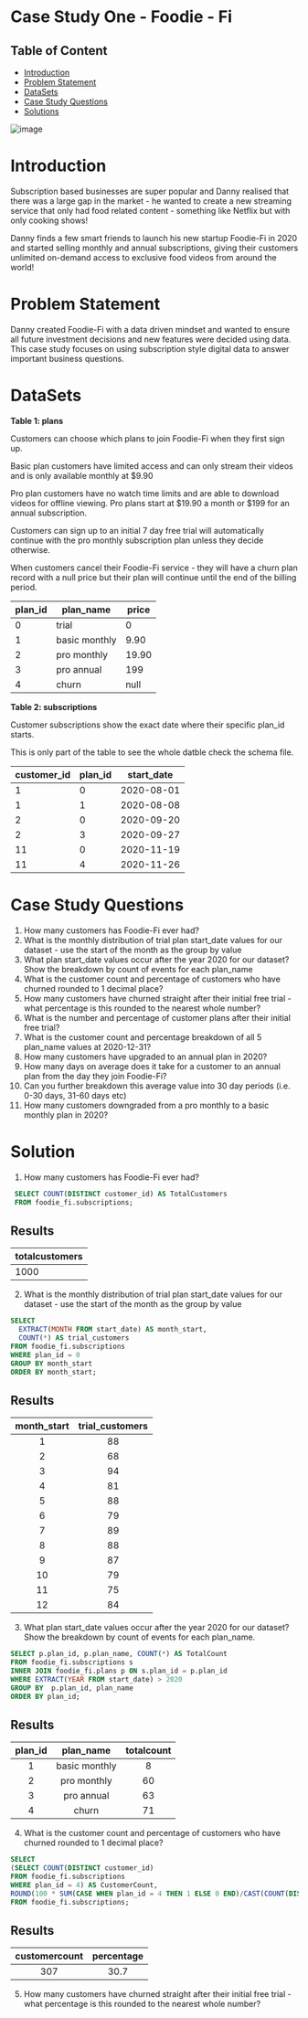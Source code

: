# Case Study One - Foodie - Fi


## Table of Content

- [Introduction](https://github.com/mukaruernest/8weeksqlchallenge/blob/master/CaseStudy3%20-%20Foodie-Fie/README.md#introduction)
- [Problem Statement](https://github.com/mukaruernest/8weeksqlchallenge/blob/master/CaseStudy3%20-%20Foodie-Fie/README.md#problem-statement)
- [DataSets](https://github.com/mukaruernest/8weeksqlchallenge/blob/master/CaseStudy3%20-%20Foodie-Fie/README.md#datasets)
- [Case Study Questions](https://github.com/mukaruernest/8weeksqlchallenge/blob/master/CaseStudy3%20-%20Foodie-Fie/README.md#case-study-questions)
- [Solutions](https://github.com/mukaruernest/8weeksqlchallenge/blob/master/CaseStudy3%20-%20Foodie-Fie/README.md#solution)


![image](https://user-images.githubusercontent.com/10958742/129623791-bc1d067a-4eb5-4efc-99b1-242ec9557769.png)


# Introduction

Subscription based businesses are super popular and Danny realised that there was a large gap in the market - he wanted to create a new streaming service that only had food related content - something like Netflix but with only cooking shows!

Danny finds a few smart friends to launch his new startup Foodie-Fi in 2020 and started selling monthly and annual subscriptions, giving their customers unlimited on-demand access to exclusive food videos from around the world!

# Problem Statement

Danny created Foodie-Fi with a data driven mindset and wanted to ensure all future investment decisions and new features were decided using data. This case study focuses on using subscription style digital data to answer important business questions.

# DataSets

**Table 1: plans**

Customers can choose which plans to join Foodie-Fi when they first sign up.

Basic plan customers have limited access and can only stream their videos and is only available monthly at $9.90

Pro plan customers have no watch time limits and are able to download videos for offline viewing. Pro plans start at $19.90 a month or $199 for an annual subscription.

Customers can sign up to an initial 7 day free trial will automatically continue with the pro monthly subscription plan unless they decide otherwise.

When customers cancel their Foodie-Fi service - they will have a churn plan record with a null price but their plan will continue until the end of the billing period.

| plan_id | plan_name     | price |
|---------|---------------|-------|
| 0       | trial         | 0     |
| 1       | basic monthly | 9.90  |
| 2       | pro monthly   | 19.90 |
| 3       | pro annual    | 199   |
| 4       | churn         | null  |

**Table 2: subscriptions**

Customer subscriptions show the exact date where their specific plan_id starts. 

This is only part of the table to see the whole datble check the schema file. 

| customer_id | plan_id | start_date |
|-------------|---------|------------|
| 1           | 0       | 2020-08-01 |
| 1           | 1       | 2020-08-08 |
| 2           | 0       | 2020-09-20 |
| 2           | 3       | 2020-09-27 |
| 11          | 0       | 2020-11-19 |
| 11          | 4       | 2020-11-26 |


# Case Study Questions

1. How many customers has Foodie-Fi ever had?
2. What is the monthly distribution of trial plan start_date values for our dataset - use the start of the month as the group by value
3. What plan start_date values occur after the year 2020 for our dataset? Show the breakdown by count of events for each plan_name
4. What is the customer count and percentage of customers who have churned rounded to 1 decimal place?
5. How many customers have churned straight after their initial free trial - what percentage is this rounded to the nearest whole number?
6. What is the number and percentage of customer plans after their initial free trial?
7. What is the customer count and percentage breakdown of all 5 plan_name values at 2020-12-31?
8. How many customers have upgraded to an annual plan in 2020?
9. How many days on average does it take for a customer to an annual plan from the day they join Foodie-Fi?
10. Can you further breakdown this average value into 30 day periods (i.e. 0-30 days, 31-60 days etc)
11. How many customers downgraded from a pro monthly to a basic monthly plan in 2020?

# Solution

1.  How many customers has Foodie-Fi ever had?

```SQL
 SELECT COUNT(DISTINCT customer_id) AS TotalCustomers
 FROM foodie_fi.subscriptions; 
```
## Results

| totalcustomers |
|----------------|
| 1000           |

2.  What is the monthly distribution of trial plan start_date values for our dataset - use the start of the month as the group by value

```SQL
SELECT
  EXTRACT(MONTH FROM start_date) AS month_start,
  COUNT(*) AS trial_customers
FROM foodie_fi.subscriptions
WHERE plan_id = 0
GROUP BY month_start
ORDER BY month_start;
```
## Results

| month_start | trial_customers |
|:-----------:|:---------------:|
|      1      |        88       |
|      2      |        68       |
|      3      |        94       |
|      4      |        81       |
|      5      |        88       |
|      6      |        79       |
|      7      |        89       |
|      8      |        88       |
|      9      |        87       |
|      10     |        79       |
|      11     |        75       |
| 12          | 84              |
3.  What plan start_date values occur after the year 2020 for our dataset? Show the breakdown by count of events for each plan_name.

```SQL
SELECT p.plan_id, p.plan_name, COUNT(*) AS TotalCount
FROM foodie_fi.subscriptions s
INNER JOIN foodie_fi.plans p ON s.plan_id = p.plan_id
WHERE EXTRACT(YEAR FROM start_date) > 2020  
GROUP BY  p.plan_id, plan_name
ORDER BY plan_id;
```
## Results 

| plan_id |   plan_name   | totalcount |
|:-------:|:-------------:|:----------:|
|    1    | basic monthly |      8     |
|    2    |  pro monthly  |     60     |
|    3    |   pro annual  |     63     |
|    4    |     churn     |     71     |

4.  What is the customer count and percentage of customers who have churned rounded to 1 decimal place?

```SQL
SELECT
(SELECT COUNT(DISTINCT customer_id) 
FROM foodie_fi.subscriptions
WHERE plan_id = 4) AS CustomerCount,
ROUND(100 * SUM(CASE WHEN plan_id = 4 THEN 1 ELSE 0 END)/CAST(COUNT(DISTINCT customer_id) AS DECIMAL) , 1) AS percentage
FROM foodie_fi.subscriptions;
```
## Results 

| customercount | percentage |
|:-------------:|:----------:|
|      307      |    30.7    |

5.  How many customers have churned straight after their initial free trial - what percentage is this rounded to the nearest whole number?


